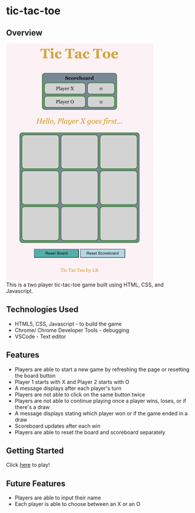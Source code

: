 # tic-tac-toe

## Overview
![tic-tac-toe game](tic-tac-toe.png)       
This is a two player tic-tac-toe game built using HTML, CSS, and Javascript. 

## Technologies Used
* HTML5, CSS, Javascript - to build the game
* Chrome/ Chrome Developer Tools - debugging
* VSCode - Text editor

## Features
* Players are able to start a new game by refreshing the page or resetting the board button
* Player 1 starts with X and Player 2 starts with O
* A message displays after each player's turn
* Players are not able to click on the same button twice
* Players are not able to continue playing once a player wins, loses, or if there's a draw
* A message displays stating which player won or if the game ended in a draw
* Scoreboard updates after each win
* Players are able to reset the board and scoreboard separately 

## Getting Started
Click [here](https://lrojas4.github.io/tic-tac-toe/) to play! 

## Future Features
* Players are able to input their name
* Each player is able to choose between an X or an O